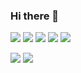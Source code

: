 ### Hi there 👋
<!--
**leekh7411/leekh7411** is a ✨ _special_ ✨ repository because its `README.md` (this file) appears on your GitHub profile.

Here are some ideas to get you started:

- 🔭 I’m currently working on ...
- 🌱 I’m currently learning ...
- 👯 I’m looking to collaborate on ...
- 🤔 I’m looking for help with ...
- 💬 Ask me about ...
- 📫 How to reach me: ...
- 😄 Pronouns: ...
- ⚡ Fun fact: ...
-->


[![](https://img.shields.io/badge/-Python-000?style=flat&logo=python)](https://github.com/leekh7411)
[![](https://img.shields.io/badge/-PyTorch-000?style=flat&logo=pytorch)](https://github.com/leekh7411)
[![](https://img.shields.io/badge/-Tensorflow-000?style=flat&logo=tensorflow)](https://github.com/leekh7411)
[![](https://img.shields.io/badge/-Keras-000?style=flat&logo=keras)](https://github.com/leekh7411)
[![](https://img.shields.io/badge/-ScikitLearn-000?style=flat&logo=scikit-learn)](https://github.com/leekh7411)


[![](https://github-readme-stats.vercel.app/api?username=leekh7411&show_icons=true&theme=nord&count_private=true)](https://github.com/leekh7411)
[![](https://github-profile-trophy.vercel.app/?username=leekh7411&theme=nord&rank=SECRET,SSS,SS,S,AAA,AA,A,B)](https://github.com/leekh7411)
